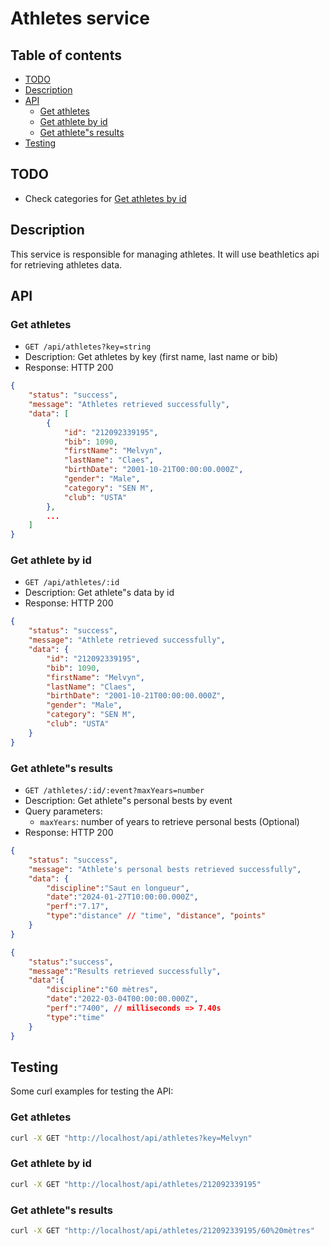 # Athletes service

## Table of contents

- [TODO](#todo)
- [Description](#description)
- [API](#api)
  - [Get athletes](#get-athletes)
  - [Get athlete by id](#get-athlete-by-id)
  - [Get athlete"s results](#get-athletes-results)
- [Testing](#testing)


## TODO

- Check categories for [Get athletes by id](#get-athletes-by-id)

## Description

This service is responsible for managing athletes. It will use beathletics api for retrieving athletes data.

## API

### Get athletes

- `GET /api/athletes?key=string`
- Description: Get athletes by key (first name, last name or bib)
- Response: HTTP 200
```json
{
    "status": "success",
    "message": "Athletes retrieved successfully",
    "data": [
        {
            "id": "212092339195",
            "bib": 1090,
            "firstName": "Melvyn",
            "lastName": "Claes",
            "birthDate": "2001-10-21T00:00:00.000Z",
            "gender": "Male",
            "category": "SEN M",
            "club": "USTA"
        },
        ...
    ]
}
```

### Get athlete by id

- `GET /api/athletes/:id`
- Description: Get athlete"s data by id
- Response: HTTP 200
```json
{
    "status": "success",
    "message": "Athlete retrieved successfully",
    "data": {
        "id": "212092339195",
        "bib": 1090,
        "firstName": "Melvyn",
        "lastName": "Claes",
        "birthDate": "2001-10-21T00:00:00.000Z",
        "gender": "Male",
        "category": "SEN M", 
        "club": "USTA"
    }
}
```

### Get athlete"s results

- `GET /athletes/:id/:event?maxYears=number`
- Description: Get athlete"s personal bests by event
- Query parameters:
  - `maxYears`: number of years to retrieve personal bests (Optional)
- Response: HTTP 200
```json
{
    "status": "success",
    "message": "Athlete's personal bests retrieved successfully",
    "data": {
        "discipline":"Saut en longueur",
        "date":"2024-01-27T10:00:00.000Z",
        "perf":"7.17",
        "type":"distance" // "time", "distance", "points"
    }
}
```

```json
{
    "status":"success",
    "message":"Results retrieved successfully",
    "data":{
        "discipline":"60 mètres",
        "date":"2022-03-04T00:00:00.000Z",
        "perf":"7400", // milliseconds => 7.40s
        "type":"time"
    }
}
```

## Testing

Some curl examples for testing the API:

### Get athletes

```bash
curl -X GET "http://localhost/api/athletes?key=Melvyn"
```

### Get athlete by id

```bash
curl -X GET "http://localhost/api/athletes/212092339195"
```

### Get athlete"s results

```bash
curl -X GET "http://localhost/api/athletes/212092339195/60%20mètres"
```

